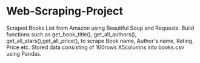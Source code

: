 # Web-Scraping-Project
Scraped Books List from Amazon using Beautiful Soup and Requests. Build functions such as get_book_title(), get_all_authors(), get_all_stars(),get_all_price(), to scrape Book name, Author's name, Rating, Price etc. Stored data consisting of 100rows X5columns into books.csv using Pandas.
